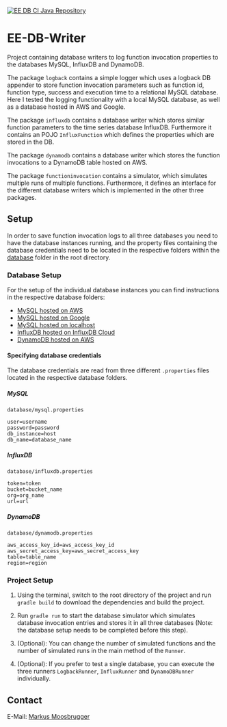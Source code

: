 [![EE DB CI Java Repository](https://github.com/markusmoosbrugger/EE-DB-Writer/actions/workflows/gradle.yml/badge.svg)](https://github.com/markusmoosbrugger/EE-DB-Writer/actions/workflows/gradle.yml)

# EE-DB-Writer

Project containing database writers to log function invocation properties to the databases MySQL,
InfluxDB and DynamoDB.

The package `logback` contains a simple logger which uses a logback DB appender to store function
invocation parameters such as function id, function type, success and execution time to a 
relational MySQL database. Here I tested the logging functionality with a local MySQL database, 
as well as a database hosted in AWS and Google.

The package `influxdb` contains a database writer which stores similar function parameters to the
time series database InfluxDB. Furthermore it contains an POJO `InfluxFunction` which defines the
properties which are stored in the DB.

The package `dynamodb` contains a database writer which stores the function invocations to a
DynamoDB table hosted on AWS.

The package `functioninvocation` contains a simulator, which simulates multiple runs of multiple
functions. Furthermore, it defines an interface for the different database writers which is
implemented in the other three packages.

## Setup

In order to save function invocation logs to all three databases you need to have the
database instances running, and the property files containing the database credentials
need to be located in the respective folders within the [database](database) folder in the
root directory.

### Database Setup

For the setup of the individual database instances you can find instructions in the respective 
database folders:

- [MySQL hosted on AWS](database/mysql/setup_instructions_aws_mysql.txt)
- [MySQL hosted on Google](database/mysql/setup_instructions_google_mysql.txt)
- [MySQL hosted on localhost](database/mysql/setup_instructions_local_mysql.txt)
- [InfluxDB hosted on InfluxDB Cloud](database/influxdb/setup_instructions_influxdb.txt)
- [DynamoDB hosted on AWS](database/dynamodb/setup_instructions_dynamodb.txt)

#### Specifying database credentials

The database credentials are read from three different `.properties` files located in the 
respective database folders.

##### MySQL

`database/mysql.properties`

```properties
user=username
password=password
db_instance=host
db_name=database_name
```

##### InfluxDB
`database/influxdb.properties`

```properties
token=token
bucket=bucket_name
org=org_name
url=url
```

##### DynamoDB
`database/dynamodb.properties
`
```properties
aws_access_key_id=aws_access_key_id
aws_secret_access_key=aws_secret_access_key
table=table_name
region=region
```

### Project Setup
1. Using the terminal, switch to the root directory of the project and run `gradle build` to 
   download the dependencies and build the project.
   
2. Run `gradle run` to start the database simulator which simulates database invocation entries 
   and stores it in all three databases (Note: the database setup needs to be completed before 
   this step).
   
3. (Optional): You can change the number of simulated functions and the number of simulated runs 
   in the main method of the `Runner`.
   
4. (Optional): If you prefer to test a single database, you can execute the three runners 
   `LogbackRunner`, `InfluxRunner` and `DynamoDBRunner` individually.


## Contact

E-Mail: [Markus Moosbrugger](mailto:markus.moosbrugger@outlook.com)
